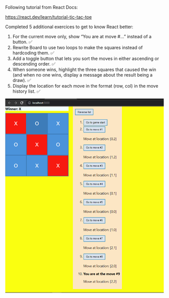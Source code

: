 Following tutorial from React Docs:

https://react.dev/learn/tutorial-tic-tac-toe

Completed 5 additional exercices to get to know React better:

1. For the current move only, show “You are at move #…” instead of a button. ✅
2. Rewrite Board to use two loops to make the squares instead of hardcoding them. ✅
3. Add a toggle button that lets you sort the moves in either ascending or descending order. ✅
4. When someone wins, highlight the three squares that caused the win (and when no one wins, display a message about the result being a draw). ✅
5. Display the location for each move in the format (row, col) in the move history list. ✅

![Screenshot](screenshot.png)